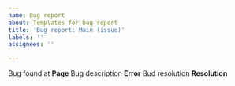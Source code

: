 ```yaml
---
name: Bug report
about: Templates for bug report
title: 'Bug report: Main (issue)'
labels: ''
assignees: ''

---
```


Bug found at **Page**
Bug description **Error**
Bud resolution **Resolution**
